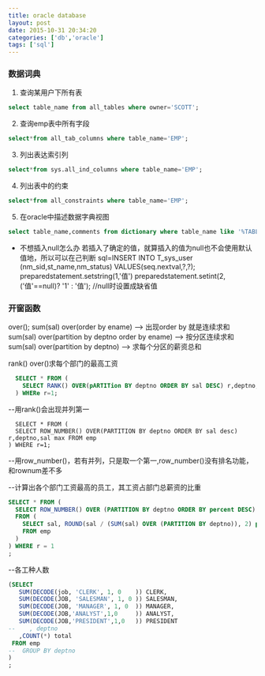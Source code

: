 ```yaml
---
title: oracle database
layout: post
date: 2015-10-31 20:34:20
categories: ['db','oracle']
tags: ['sql']
---
```


### 数据词典
1. 查询某用户下所有表
```sql
select table_name from all_tables where owner='SCOTT';
```
2. 查询emp表中所有字段
```sql
select*from all_tab_columns where table_name='EMP';
```
3. 列出表达索引列
```sql
select*from sys.all_ind_columns where table_name='EMP';
```
4. 列出表中的约束
```sql
select*from all_constraints where table_name='EMP';
```
5. 在oracle中描述数据字典视图
```sql
select table_name,comments from dictionary where table_name like '%TABLE%';
```

- 不想插入null怎么办
若插入了确定的值，就算插入的值为null也不会使用默认值地，所以可以在己判断
sql=INSERT INTO T_sys_user (nm_sid,st_name,nm_status) VALUES(seq.nextval,?,?);
preparedstatement.setstring(1,'值')
preparedstatement.setint(2,('值'==null)? '1' : '值'); //null时设置成缺省值

### 开窗函数
over();
sum(sal) over(order by ename)                     --> 出现order by 就是连续求和
sum(sal) over(partition by deptno order by ename) --> 按分区连续求和
sum(sal) over(partition by deptno)                --> 求每个分区的薪资总和


rank() over()求每个部门的最高工资
```sql
  SELECT * FROM (
    SELECT RANK() OVER(pARTITion BY deptno ORDER BY sal DESC) r,deptno,sal max FROM emp
  ) WHERe r=1;
```
  --用rank()会出现并列第一
```
  SELECT * FROM (
  SELECT ROW_NUMBER() OVER(PARTITION BY deptno ORDER BY sal desc) r,deptno,sal max FROM emp
) WHERE r=1;
```
  --用row_number()，若有并列，只是取一个第一,row_number()没有排名功能，和rownum差不多


--计算出各个部门工资最高的员工，其工资占部门总薪资的比重
```sql
SELECT * FROM (
  SELECT ROW_NUMBER() OVER (PARTITION BY deptno ORDER BY percent DESC) r, percent, deptno, ename, sal
  FROM (
    SELECT sal, ROUND(sal / (SUM(sal) OVER (PARTITION BY deptno)), 2) percent, deptno, ename
    FROM emp
  )
) WHERE r = 1
;
```


--各工种人数
```sql
(SELECT
   SUM(DECODE(job, 'CLERK', 1, 0    )) CLERK,
   SUM(DECODE(JOB, 'SALESMAN', 1, 0 )) SALESMAN,
   SUM(DECODE(JOB, 'MANAGER', 1, 0  )) MANAGER,
   SUM(DECODE(JOB,'ANALYST',1,0     )) ANALYST,
   SUM(DECODE(JOB,'PRESIDENT',1,0   )) PRESIDENT
--    , deptno
   ,COUNT(*) total
 FROM emp
--  GROUP BY deptno
)
;
```


